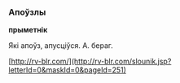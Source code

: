 ### Апоўзлы
**прыметнік**

Які апоўз, апусціўся. А. бераг.

<a rel="author">[http://rv-blr.com/](http://rv-blr.com/slounik.jsp?letterId=0&maskId=0&pageId=251)</a>
